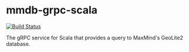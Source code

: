 # mmdb-grpc-scala

[![Build Status](https://travis-ci.org/tkrs/mmdb-grpc-scala.svg?branch=master)](https://travis-ci.org/tkrs/mmdb-grpc-scala)

The gRPC service for Scala that provides a query to MaxMind's GeoLite2 database.
